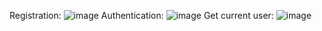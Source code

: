 Registration:
![image](https://github.com/user-attachments/assets/877b80af-15eb-4ae7-b1f5-fdf5b1971acc)
Authentication:
![image](https://github.com/user-attachments/assets/9ef08844-8d6b-4059-a62f-086bd7463a2b)
Get current user:
![image](https://github.com/user-attachments/assets/002f9db8-8606-44d0-81e3-c72282b6fd99)
